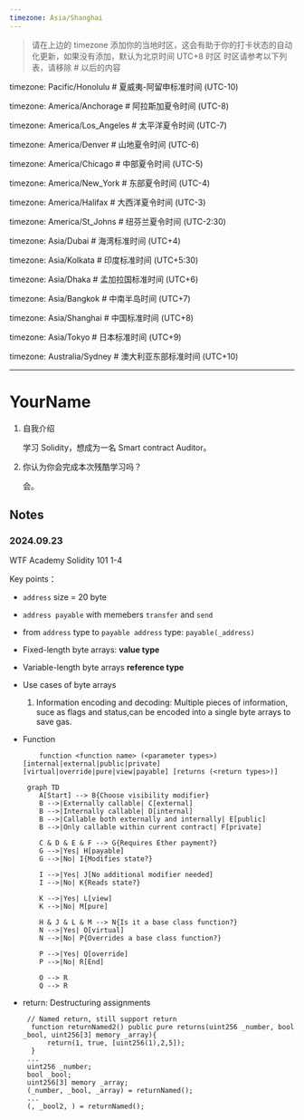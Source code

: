 ```yaml
---
timezone: Asia/Shanghai
---
```


> 请在上边的 timezone 添加你的当地时区，这会有助于你的打卡状态的自动化更新，如果没有添加，默认为北京时间 UTC+8 时区
> 时区请参考以下列表，请移除 # 以后的内容

timezone: Pacific/Honolulu # 夏威夷-阿留申标准时间 (UTC-10)

timezone: America/Anchorage # 阿拉斯加夏令时间 (UTC-8)

timezone: America/Los_Angeles # 太平洋夏令时间 (UTC-7)

timezone: America/Denver # 山地夏令时间 (UTC-6)

timezone: America/Chicago # 中部夏令时间 (UTC-5)

timezone: America/New_York # 东部夏令时间 (UTC-4)

timezone: America/Halifax # 大西洋夏令时间 (UTC-3)

timezone: America/St_Johns # 纽芬兰夏令时间 (UTC-2:30)

timezone: Asia/Dubai # 海湾标准时间 (UTC+4)

timezone: Asia/Kolkata # 印度标准时间 (UTC+5:30)

timezone: Asia/Dhaka # 孟加拉国标准时间 (UTC+6)

timezone: Asia/Bangkok # 中南半岛时间 (UTC+7)

timezone: Asia/Shanghai # 中国标准时间 (UTC+8)

timezone: Asia/Tokyo # 日本标准时间 (UTC+9)

timezone: Australia/Sydney # 澳大利亚东部标准时间 (UTC+10)

---

# YourName

1. 自我介绍
   
   学习 Solidity，想成为一名 Smart contract Auditor。

2. 你认为你会完成本次残酷学习吗？
   
   会。
   
## Notes

<!-- Content_START -->

### 2024.09.23

WTF Academy Solidity 101 1-4

Key points：
- `address` size = 20 byte
- `address payable` with memebers `transfer` and `send`
- from `address` type to `payable address` type:  `payable(_address)`
- Fixed-length byte arrays: **value type**
- Variable-length byte arrays **reference type**
- Use cases of byte arrays
  1. Information encoding and decoding: Multiple pieces of information, suce as flags and status,can be encoded into a single byte arrays to save gas.
- Function
  ```solidity
      function <function name> (<parameter types>) [internal|external|public|private] [virtual|override|pure|view|payable] [returns (<return types>)]
  ```

  ```mermaid
   graph TD
      A[Start] --> B{Choose visibility modifier}
      B -->|Externally callable| C[external]
      B -->|Internally callable| D[internal]
      B -->|Callable both externally and internally| E[public]
      B -->|Only callable within current contract| F[private]
      
      C & D & E & F --> G{Requires Ether payment?}
      G -->|Yes| H[payable]
      G -->|No| I{Modifies state?}
      
      I -->|Yes| J[No additional modifier needed]
      I -->|No| K{Reads state?}
      
      K -->|Yes| L[view]
      K -->|No| M[pure]
      
      H & J & L & M --> N{Is it a base class function?}
      N -->|Yes| O[virtual]
      N -->|No| P{Overrides a base class function?}
      
      P -->|Yes| Q[override]
      P -->|No| R[End]
      
      O --> R
      Q --> R
  ```  
- return: Destructuring assignments
  
  ```
   // Named return, still support return
    function returnNamed2() public pure returns(uint256 _number, bool _bool, uint256[3] memory _array){
        return(1, true, [uint256(1),2,5]);
    }
   ...
   uint256 _number;
   bool _bool;
   uint256[3] memory _array;
   (_number, _bool, _array) = returnNamed();
   ...
   (, _bool2, ) = returnNamed();

  ```
<!-- Content_END -->
